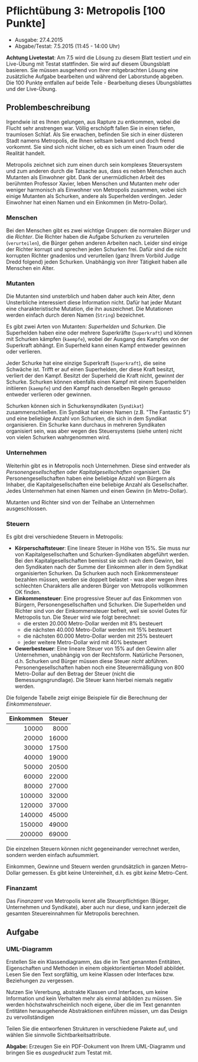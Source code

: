 # Pflichtübung 3: Metropolis [100 Punkte]

  * Ausgabe: 27.4.2015
  * Abgabe/Testat: 7.5.2015 (11:45 - 14:00 Uhr)

**Achtung Livetestat**: Am 7.5 wird die Lösung zu diesem Blatt testiert _und_ ein Live-Übung mit Testat stattfinden.  Sie wird auf diesem Übungsblatt basieren. Sie müssen ausgehend von Ihrer mitgebrachten Lösung eine zusätzliche Aufgabe bearbeiten und während der Laborstunde abgeben. Die 100 Punkte entfallen auf beide Teile - Bearbeitung dieses Übungsblattes und der Live-Übung.


## Problembeschreibung

Irgendwie ist es Ihnen gelungen, aus Rapture zu entkommen, wobei die Flucht sehr anstrengen war. Völlig erschöpft fallen Sie in einen tiefen, traumlosen Schlaf. Als Sie erwachen, befinden Sie sich in einer düsteren Stadt namens Metropolis, die Ihnen seltsam bekannt und doch fremd vorkommt. Sie sind sich nicht sicher, ob es sich um einen Traum oder die Realität handelt.

Metropolis zeichnet sich zum einen durch sein komplexes Steuersystem und zum anderen durch die Tatsache aus, dass es neben Menschen auch Mutanten als Einwohner gibt. Dank der unermüdlichen Arbeit des berühmten Professor Xavier, leben Menschen und Mutanten mehr oder weniger harmonisch als Einwohner von Metropolis zusammen, wobei sich einige Mutanten als Schurken, andere als Superhelden verdingen. Jeder Einwohner hat einen Namen und ein Einkommen (in Metro-Dollar).


### Menschen

Bei den Menschen gibt es zwei wichtige Gruppen: die normalen _Bürger_ und die _Richter_. Die Richter haben die Aufgabe Schurken zu verurteilen (`verurteilen`), die Bürger gehen anderen Arbeiten nach. Leider sind einige der Richter korrupt und sprechen jeden Schurken frei. Dafür sind die nicht korrupten Richter gnadenlos und verurteilen (ganz Ihrem Vorbild Judge Dredd folgend) jeden Schurken. Unabhängig von ihrer Tätigkeit haben alle Menschen ein Alter.


### Mutanten

Die Mutanten sind unsterblich und haben daher auch kein Alter, denn Unsterbliche interessiert diese Information nicht. Dafür hat jeder Mutant eine charakteristische Mutation, die ihn auszeichnet. Die Mutationen werden einfach durch deren Namen (`String`) bezeichnet.

Es gibt zwei Arten von Mutanten: _Superhelden_ und _Schurken_. Die Superhelden haben eine oder mehrere Superkräfte (`Superkraft`) und können mit Schurken kämpfen (`kaempfe`), wobei der Ausgang des Kampfes von der Superkraft abhängt. Ein Superheld kann einen Kampf entweder gewinnen oder verlieren. 

Jeder Schurke hat eine einzige Superkraft (`Superkraft`), die seine Schwäche ist. Trifft er auf einen Superhelden, der diese Kraft besitzt, verliert der den Kampf. Besitzt der Superheld die Kraft nicht, gewinnt der Schurke. Schurken können ebenfalls einen Kampf mit einem Superhelden initiieren (`kaempfe`) und den Kampf nach denselben Regeln genauso entweder verlieren oder gewinnen.

Schurken können sich in Schurkensyndikaten (`Syndikat`) zusammenschließen. Ein Syndikat hat einen Namen (z.B. "The Fantastic 5") und eine beliebige Anzahl von Schurken, die sich in dem Syndikat organisieren. Ein Schurke kann durchaus in mehreren Syndikaten organisiert sein, was aber wegen des Steuersystems (siehe unten) nicht von vielen Schurken wahrgenommen wird. 


### Unternehmen

Weiterhin gibt es in Metropolis noch Unternehmen. Diese sind entweder als _Personengesellschaften_ oder _Kapitalgesellschaften_ organisiert. Die Personengesellschaften haben eine beliebige Anzahl von Bürgern als Inhaber, die Kapitalgesellschaften eine beliebige Anzahl als Gesellschafter. Jedes Unternehmen hat einen Namen und einen Gewinn (in Metro-Dollar).

Mutanten und Richter sind von der Teilhabe an Unternehmen ausgeschlossen. 


### Steuern

Es gibt drei verschiedene Steuern in Metropolis:

  * __Körperschaftsteuer__: Eine lineare Steuer in Höhe von 15%. Sie muss nur von Kapitalgesellschaften und Schurken-Syndikaten abgeführt werden. Bei den Kapitalgesellschaften bemisst sie sich nach dem Gewinn, bei den Syndikaten nach der Summe der Einkommen aller in dem Syndikat organisierten Schurken. Da Schurken auch noch Einkommensteuer bezahlen müssen, werden sie doppelt belastet - was aber wegen ihres schlechten Charakters alle anderen Bürger von Metropolis vollkommen OK finden.
  * __Einkommensteuer__: Eine progressive Steuer auf das Einkommen von Bürgern, Personengesellschaften und Schurken. Die Superhelden und Richter sind von der Einkommensteuer befreit, weil sie soviel Gutes für Metropolis tun. Die Steuer wird wie folgt berechnet:
    * die ersten 20.000 Metro-Dollar werden mit 8% besteuert
    * die nächsten 40.000 Metro-Dollar werden mit 15% besteuert
    * die nächsten 60.000 Metro-Dollar werden mit 25% besteuert
    * jeder weitere Metro-Dollar wird mit 40% besteuert
  * __Gewerbesteuer__: Eine lineare Steuer von 15% auf den Gewinn aller Unternehmen, unabhängig von der Rechtsform. Natürliche Personen, d.h. Schurken und Bürger müssen diese Steuer _nicht_ abführen. Personengesellschaften haben noch eine Steuerermäßigung von 800 Metro-Dollar auf den Betrag der Steuer (nicht die Bemessungsgrundlage). Die Steuer kann hierbei niemals negativ werden.
 
 Die folgende Tabelle zeigt einige Beispiele für die Berechnung der _Einkommensteuer_.

Einkommen | Steuer
---------:|-------:
10000     | 8000
20000     | 16000
30000     | 17500
40000     | 19000
50000     | 20500
60000     | 22000
80000     | 27000
100000    | 32000
120000    | 37000
140000    | 45000
150000    | 49000
200000    | 69000

Die einzelnen Steuern können nicht gegeneinander verrechnet werden, sondern werden einfach aufsummiert.

Einkommen, Gewinne und Steuern werden grundsätzlich in ganzen Metro-Dollar gemessen. Es gibt keine Untereinheit, d.h. es gibt _keine_ Metro-Cent.


### Finanzamt

Das _Finanzamt_ von Metropolis kennt alle Steuerpflichtigen (Bürger, Unternehmen und Syndikate), aber auch nur diese, und kann jederzeit die gesamten Steuereinnahmen für Metropolis berechnen.


## Aufgabe

### UML-Diagramm

Erstellen Sie ein Klassendiagramm, das die im Text genannten Entitäten, Eigenschaften und Methoden in einem objektorientierten Modell abbildet. Lesen Sie den Text sorgfältig, um keine Klassen oder Interfaces bzw. Beziehungen zu vergessen.

Nutzen Sie Vererbung, abstrakte Klassen und Interfaces, um keine Information und kein Verhalten mehr als einmal abbilden zu müssen. Sie werden höchstwahrscheinlich noch eigene, über die im Text genannten Entitäten herausgehende Abstraktionen einführen müssen, um das Design zu vervollständigen

Teilen Sie die entworfenen Strukturen in verschiedene Pakete auf, und wählen Sie sinnvolle Sichtbarkeitsattribute.

**Abgabe:** Erzeugen Sie ein PDF-Dokument von Ihrem UML-Diagramm und bringen Sie es *ausgedruckt* zum Testat mit.
